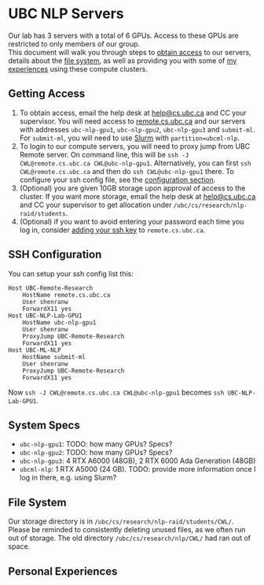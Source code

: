 # UBC NLP Servers
Our lab has 3 servers with a total of 6 GPUs. Access to these GPUs are restricted to only members of our group.  
This document will walk you through steps to [obtain access](#obtaining-access) to our servers, details about the [file system](#file-system), as well as providing you with some of [my experiences](#personal-experiences) using these compute clusters.

## Getting Access
1. To obtain access, email the help desk at [help@cs.ubc.ca](help@cs.ubc.ca) and CC your supervisor. You will need access to [remote.cs.ubc.ca](remote.cs.ubc.ca) and our servers with addresses `ubc-nlp-gpu1`, `ubc-nlp-gpu2`, `ubc-nlp-gpu3` and `submit-ml`. For `submit-ml`, you will need to use [Slurm](../technical/slurm.md) with `partition=ubcml-nlp`.
2. To login to our compute servers, you will need to proxy jump from UBC Remote server. On command line, this will be `ssh -J CWL@remote.cs.ubc.ca CWL@ubc-nlp-gpu1`. Alternatively, you can first `ssh CWL@remote.cs.ubc.ca` and then do `ssh CWL@ubc-nlp-gpu1` there. To configure your ssh config file, see the [configuration section](#ssh-configuration).
3. (Optional) you are given 10GB storage upon approval of access to the cluster. If you want more storage, email the help desk at [help@cs.ubc.ca](help@cs.ubc.ca) and CC your supervisor to get allocation under `/ubc/cs/research/nlp-raid/students`.
4. (Optional) if you want to avoid entering your password each time you log in, consider [adding your ssh key](../technical/ssh_key.md) to `remote.cs.ubc.ca`.

## SSH Configuration
You can setup your ssh config list this:
```
Host UBC-Remote-Research
    HostName remote.cs.ubc.ca
    User shenranw
    ForwardX11 yes
Host UBC-NLP-Lab-GPU1
    HostName ubc-nlp-gpu1
    User shenranw
    ProxyJump UBC-Remote-Research
    ForwardX11 yes
Host UBC-ML-NLP
    HostName submit-ml
    User shenranw
    ProxyJump UBC-Remote-Research
    ForwardX11 yes
```
Now `ssh -J CWL@remote.cs.ubc.ca CWL@ubc-nlp-gpu1` becomes `ssh UBC-NLP-Lab-GPU1`.

## System Specs
- `ubc-nlp-gpu1`: TODO: how many GPUs? Specs?
- `ubc-nlp-gpu2`: TODO: how many GPUs? Specs?
- `ubc-nlp-gpu3`: 4 RTX A6000 (48GB), 2 RTX 6000 Ada Generation (48GB)
- `ubcml-nlp`: 1 RTX A5000 (24 GB). TODO: provide more information once I log in there, e.g. using Slurm?

## File System
Our storage directory is in `/ubc/cs/research/nlp-raid/students/CWL/`. Please be reminded to consistently deleting unused files, as we often run out of storage. The old directory `/ubc/cs/research/nlp/CWL/` had ran out of space.

## Personal Experiences